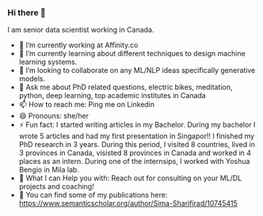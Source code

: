 ### Hi there 👋
I am senior data scientist working in Canada.

<!--
**simarad1525/simarad1525** is a ✨ _special_ ✨ repository because its `README.md` (this file) appears on your GitHub profile.

BIO:
-->
- 🔭 I’m currently working at Affinity.co
- 🌱 I’m currently learning about different techniques to design machine learning systems.
- 👯 I’m looking to collaborate on any ML/NLP ideas specifically generative models.
- 💬 Ask me about PhD related questions, electric bikes, meditation, python, deep learning, top academic institutes in Canada 
- 📫 How to reach me: Ping me on Linkedin
- 😄 Pronouns: she/her
- ⚡ Fun fact: I started writing articles in my Bachelor. During my bachelor I wrote 5 articles and had my first presentation in Singapor!!  I finished my PhD research in 3 years. During this period, I visited 8 countries, lived in 3 provinces in Canada, visisted 8 provinces in Canada and worked in 4 places as an intern. During one of the internsips, I worked with Yoshua Bengio in Mila lab.
- :star2: What I can Help you with: Reach out for consulting on your ML/DL projects and coaching!
- :star_struck: You can find some of my publications here: https://www.semanticscholar.org/author/Sima-Sharifirad/10745415

